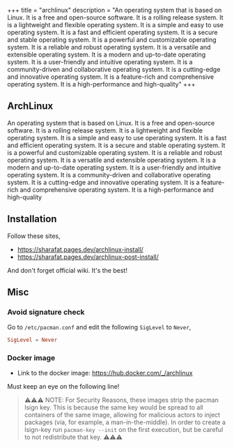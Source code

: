 +++
title = "archlinux"
description = "An operating system that is based on Linux. It is a free and open-source software. It is a rolling release system. It is a lightweight and flexible operating system. It is a simple and easy to use operating system. It is a fast and efficient operating system. It is a secure and stable operating system. It is a powerful and customizable operating system. It is a reliable and robust operating system. It is a versatile and extensible operating system. It is a modern and up-to-date operating system. It is a user-friendly and intuitive operating system. It is a community-driven and collaborative operating system. It is a cutting-edge and innovative operating system. It is a feature-rich and comprehensive operating system. It is a high-performance and high-quality"
+++

## ArchLinux

An operating system that is based on Linux. It is a free and open-source software. It is a rolling release system. It is a lightweight and flexible operating system. It is a simple and easy to use operating system. It is a fast and efficient operating system. It is a secure and stable operating system. It is a powerful and customizable operating system. It is a reliable and robust operating system. It is a versatile and extensible operating system. It is a modern and up-to-date operating system. It is a user-friendly and intuitive operating system. It is a community-driven and collaborative operating system. It is a cutting-edge and innovative operating system. It is a feature-rich and comprehensive operating system. It is a high-performance and high-quality

## Installation

Follow these sites,
- <https://sharafat.pages.dev/archlinux-install/>
- <https://sharafat.pages.dev/archlinux-post-install/>

And don't forget official wiki. It's the best!

## Misc

### Avoid signature check

Go to `/etc/pacman.conf` and edit the following `SigLevel` to `Never`,

```conf
SigLevel = Never
```

### Docker image

- Link to the docker image: <https://hub.docker.com/_/archlinux>

Must keep an eye on the following line!

> ⚠️⚠️⚠️ NOTE: For Security Reasons, these images strip the pacman lsign key. This is because the same key would be spread to all containers of the same image, allowing for malicious actors to inject packages (via, for example, a man-in-the-middle). In order to create a lsign-key run `pacman-key --init` on the first execution, but be careful to not redistribute that key. ⚠️⚠️⚠️

